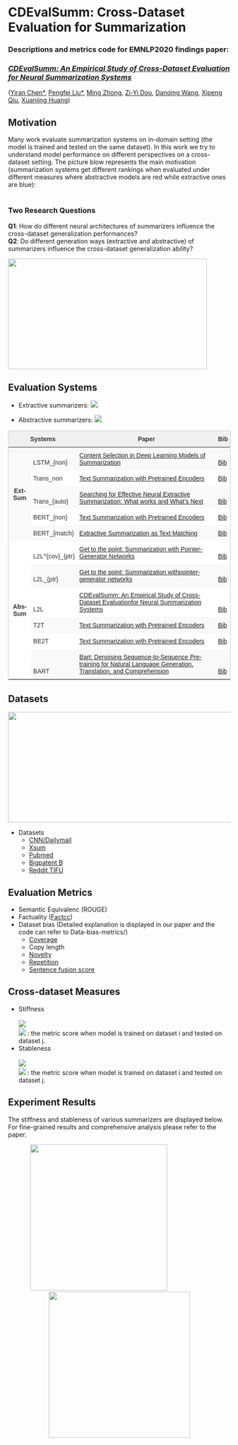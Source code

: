 # CDEvalSumm: Cross-Dataset Evaluation for Summarization

### Descriptions and metrics code for EMNLP2020 findings paper: 
### *[CDEvalSumm: An Empirical Study of Cross-Dataset Evaluation for Neural Summarization Systems]()*
([Yiran Chen*](https://scholar.google.com/citations?hl=zh-CN&user=ZEnShlcAAAAJ), [Pengfei Liu*](https://scholar.google.com/citations?hl=zh-CN&user=oIz_CYEAAAAJ), [Ming Zhong](https://scholar.google.com/citations?hl=zh-CN&user=mnifqeUAAAAJ), [Zi-Yi Dou](https://scholar.google.com/citations?hl=zh-CN&user=RWogNsEAAAAJ), [Danqing Wang](https://scholar.google.com/citations?hl=zh-CN&user=mAo_lUwAAAAJ), [Xipeng Qiu](https://scholar.google.com/citations?hl=zh-CN&user=Pq4Yp_kAAAAJ), [Xuanjing Huang](https://scholar.google.com/citations?hl=zh-CN&user=RGsMgZA4H78C))

## Motivation
Many work evaluate summarization systems on in-domain setting (the model is trained and tested on the same dataset). In this work we try to understand model performance on different perspectives on a cross-dataset setting. The picture blow represents the main motivation (summarization systems get different rankings when evaluated under different measures where abstractive models are red while extractive ones are blue): <br><br>

### Two Research Questions
**Q1**: How do different neural architectures of summarizers influence the cross-dataset generalization performances?<br>
**Q2**: Do different generation ways (extractive and abstractive) of summarizers influence the cross-dataset generalization ability?

<img src="https://github.com/zide05/CompSUM/blob/master/figs/ranking6.png" width="450" height="250">


## Evaluation Systems
  - Extractive summarizers: <img src="https://render.githubusercontent.com/render/math?math=LSTM_{non}, Trans_{non}, Trans_{auto}, BERT_{non}, BERT_{match}">
  <!--$LSTM_{non}$ , $Trans_{non}$ , $Trans_{auto}$ , $BERT_{non}$ , $BERT_{match}$-->
  
  - Abstractive summarizers: <img src="https://render.githubusercontent.com/render/math?math=L2L_{ptr}^{cov}, L2L_{ptr}, L2L, T2T, BE2T, BART">
  <!--$L2L_{ptr}^{cov}$ , $L2L_{ptr}$ , $L2L$ , $T2T$ , $BE2T$ , $BART$-->


<table style="border-collapse:collapse;border-color:#ccc;border-spacing:0;border-style:solid;border-width:1px" class="tg"><thead><tr><th style="background-color:#f0f0f0;border-color:inherit;border-style:solid;border-width:0px;color:#333;font-family:Arial, sans-serif;font-size:14px;font-weight:bold;overflow:hidden;padding:10px 5px;text-align:center;vertical-align:bottom;word-break:normal" colspan="2">Systems</th><th style="background-color:#f0f0f0;border-color:inherit;border-style:solid;border-width:0px;color:#333;font-family:Arial, sans-serif;font-size:14px;font-weight:bold;overflow:hidden;padding:10px 5px;text-align:center;vertical-align:bottom;word-break:normal">Paper</th><th style="background-color:#f0f0f0;border-color:inherit;border-style:solid;border-width:0px;color:#333;font-family:Arial, sans-serif;font-size:14px;font-weight:bold;overflow:hidden;padding:10px 5px;text-align:left;vertical-align:bottom;word-break:normal">Bib</th></tr></thead><tbody><tr><td style="background-color:#f9f9f9;border-color:inherit;border-style:solid;border-width:0px;color:#333;font-family:Arial, sans-serif;font-size:14px;font-weight:bold;overflow:hidden;padding:10px 5px;text-align:center;vertical-align:middle;word-break:normal" rowspan="5">Ext-Sum</td><td style="background-color:#f9f9f9;border-color:inherit;border-style:solid;border-width:0px;color:#333;font-family:Arial, sans-serif;font-size:14px;overflow:hidden;padding:10px 5px;text-align:left;vertical-align:bottom;word-break:normal">LSTM_{non}</td><td style="background-color:#f9f9f9;border-color:inherit;border-style:solid;border-width:0px;color:#333;font-family:Arial, sans-serif;font-size:14px;overflow:hidden;padding:10px 5px;text-align:left;vertical-align:bottom;word-break:normal"><a href="https://arxiv.org/pdf/1810.12343.pdf" target="_blank" rel="noopener noreferrer">Content Selection in   Deep Learning Models of Summarization</a></td><td style="background-color:#f9f9f9;border-color:inherit;border-style:solid;border-width:0px;color:#333;font-family:Arial, sans-serif;font-size:14px;overflow:hidden;padding:10px 5px;text-align:left;vertical-align:bottom;word-break:normal"><a href="https://www.aclweb.org/anthology/D18-1208.bib" target="_blank" rel="noopener noreferrer">Bib</a></td></tr><tr><td style="background-color:#fff;border-color:inherit;border-style:solid;border-width:0px;color:#333;font-family:Arial, sans-serif;font-size:14px;overflow:hidden;padding:10px 5px;text-align:left;vertical-align:bottom;word-break:normal">Trans_non</td><td style="background-color:#fff;border-color:inherit;border-style:solid;border-width:0px;color:#333;font-family:Arial, sans-serif;font-size:14px;overflow:hidden;padding:10px 5px;text-align:left;vertical-align:bottom;word-break:normal"><a href="https://arxiv.org/pdf/1908.08345.pdf" target="_blank" rel="noopener noreferrer">Text   Summarization  with  Pretrained    Encoders</a></td><td style="background-color:#fff;border-color:inherit;border-style:solid;border-width:0px;color:#333;font-family:Arial, sans-serif;font-size:14px;overflow:hidden;padding:10px 5px;text-align:left;vertical-align:bottom;word-break:normal"><a href="https://www.aclweb.org/anthology/D19-1387.bib" target="_blank" rel="noopener noreferrer">Bib</a></td></tr><tr><td style="background-color:#f9f9f9;border-color:inherit;border-style:solid;border-width:0px;color:#333;font-family:Arial, sans-serif;font-size:14px;overflow:hidden;padding:10px 5px;text-align:left;vertical-align:bottom;word-break:normal">Trans_{auto}</td><td style="background-color:#f9f9f9;border-color:inherit;border-style:solid;border-width:0px;color:#333;font-family:Arial, sans-serif;font-size:14px;overflow:hidden;padding:10px 5px;text-align:left;vertical-align:bottom;word-break:normal"><a href="https://arxiv.org/pdf/1907.03491.pdf" target="_blank" rel="noopener noreferrer">Searching   for Effective  Neural  Extractive    Summarization:  What  works and What’s Next</a></td><td style="background-color:#f9f9f9;border-color:inherit;border-style:solid;border-width:0px;color:#333;font-family:Arial, sans-serif;font-size:14px;overflow:hidden;padding:10px 5px;text-align:left;vertical-align:bottom;word-break:normal"><a href="https://www.aclweb.org/anthology/P19-1100.bib" target="_blank" rel="noopener noreferrer">Bib</a></td></tr><tr><td style="background-color:#fff;border-color:inherit;border-style:solid;border-width:0px;color:#333;font-family:Arial, sans-serif;font-size:14px;overflow:hidden;padding:10px 5px;text-align:left;vertical-align:bottom;word-break:normal">BERT_{non}</td><td style="background-color:#fff;border-color:inherit;border-style:solid;border-width:0px;color:#333;font-family:Arial, sans-serif;font-size:14px;overflow:hidden;padding:10px 5px;text-align:left;vertical-align:bottom;word-break:normal"><a href="https://arxiv.org/pdf/1908.08345.pdf" target="_blank" rel="noopener noreferrer">Text   Summarization  with  Pretrained    Encoders</a></td><td style="background-color:#fff;border-color:inherit;border-style:solid;border-width:0px;color:#333;font-family:Arial, sans-serif;font-size:14px;overflow:hidden;padding:10px 5px;text-align:left;vertical-align:bottom;word-break:normal"><a href="https://www.aclweb.org/anthology/D19-1387.bib" target="_blank" rel="noopener noreferrer">Bib</a></td></tr><tr><td style="background-color:#f9f9f9;border-color:inherit;border-style:solid;border-width:0px;color:#333;font-family:Arial, sans-serif;font-size:14px;overflow:hidden;padding:10px 5px;text-align:left;vertical-align:bottom;word-break:normal">BERT_{match}</td><td style="background-color:#f9f9f9;border-color:inherit;border-style:solid;border-width:0px;color:#333;font-family:Arial, sans-serif;font-size:14px;overflow:hidden;padding:10px 5px;text-align:left;vertical-align:bottom;word-break:normal"><a href="https://arxiv.org/pdf/2004.08795.pdf" target="_blank" rel="noopener noreferrer">Extractive   Summarization as Text Matching</a></td><td style="background-color:#f9f9f9;border-color:inherit;border-style:solid;border-width:0px;color:#333;font-family:Arial, sans-serif;font-size:14px;overflow:hidden;padding:10px 5px;text-align:left;vertical-align:bottom;word-break:normal"><a href="https://www.aclweb.org/anthology/2020.acl-main.552.bib" target="_blank" rel="noopener noreferrer">Bib</a></td></tr><tr><td style="background-color:#fff;border-color:inherit;border-style:solid;border-width:0px;color:#333;font-family:Arial, sans-serif;font-size:14px;font-weight:bold;overflow:hidden;padding:10px 5px;text-align:center;vertical-align:middle;word-break:normal" rowspan="6">Abs-Sum</td><td style="background-color:#fff;border-color:inherit;border-style:solid;border-width:0px;color:#333;font-family:Arial, sans-serif;font-size:14px;overflow:hidden;padding:10px 5px;text-align:left;vertical-align:bottom;word-break:normal">L2L^{cov}_{ptr}</td><td style="background-color:#fff;border-color:inherit;border-style:solid;border-width:0px;color:#333;font-family:Arial, sans-serif;font-size:14px;overflow:hidden;padding:10px 5px;text-align:left;vertical-align:bottom;word-break:normal"><a href="https://arxiv.org/pdf/1704.04368.pdf" target="_blank" rel="noopener noreferrer">Get to the   point: Summarization with Pointer-Generator Networks</a></td><td style="background-color:#fff;border-color:inherit;border-style:solid;border-width:0px;color:#333;font-family:Arial, sans-serif;font-size:14px;overflow:hidden;padding:10px 5px;text-align:left;vertical-align:bottom;word-break:normal"><a href="https://www.aclweb.org/anthology/P17-1099.bib" target="_blank" rel="noopener noreferrer">Bib</a></td></tr><tr><td style="background-color:#f9f9f9;border-color:inherit;border-style:solid;border-width:0px;color:#333;font-family:Arial, sans-serif;font-size:14px;overflow:hidden;padding:10px 5px;text-align:left;vertical-align:bottom;word-break:normal">L2L_{ptr}</td><td style="background-color:#f9f9f9;border-color:inherit;border-style:solid;border-width:0px;color:#333;font-family:Arial, sans-serif;font-size:14px;overflow:hidden;padding:10px 5px;text-align:left;vertical-align:bottom;word-break:normal"><a href="https://arxiv.org/pdf/1704.04368.pdf" target="_blank" rel="noopener noreferrer">Get to the   point: Summarization withpointer-generator networks</a></td><td style="background-color:#f9f9f9;border-color:inherit;border-style:solid;border-width:0px;color:#333;font-family:Arial, sans-serif;font-size:14px;overflow:hidden;padding:10px 5px;text-align:left;vertical-align:bottom;word-break:normal"><a href="https://www.aclweb.org/anthology/P17-1099.bib" target="_blank" rel="noopener noreferrer">Bib</a></td></tr><tr><td style="background-color:#fff;border-color:inherit;border-style:solid;border-width:0px;color:#333;font-family:Arial, sans-serif;font-size:14px;overflow:hidden;padding:10px 5px;text-align:left;vertical-align:bottom;word-break:normal">L2L</td><td style="background-color:#fff;border-color:inherit;border-style:solid;border-width:0px;color:#333;font-family:Arial, sans-serif;font-size:14px;overflow:hidden;padding:10px 5px;text-align:left;vertical-align:bottom;word-break:normal"><a href="https://github.com/zide05/CDEvalSumm" target="_blank" rel="noopener noreferrer">CDEvalSumm: An   Empirical Study of Cross-Dataset Evaluationfor Neural Summarization   Systems</a></td><td style="background-color:#fff;border-color:inherit;border-style:solid;border-width:0px;color:#333;font-family:Arial, sans-serif;font-size:14px;overflow:hidden;padding:10px 5px;text-align:left;vertical-align:bottom;word-break:normal"><a href="https://github.com/zide05/CDEvalSumm" target="_blank" rel="noopener noreferrer">Bib</a></td></tr><tr><td style="background-color:#f9f9f9;border-color:inherit;border-style:solid;border-width:0px;color:#333;font-family:Arial, sans-serif;font-size:14px;overflow:hidden;padding:10px 5px;text-align:left;vertical-align:bottom;word-break:normal">T2T</td><td style="background-color:#f9f9f9;border-color:inherit;border-style:solid;border-width:0px;color:#333;font-family:Arial, sans-serif;font-size:14px;overflow:hidden;padding:10px 5px;text-align:left;vertical-align:bottom;word-break:normal"><a href="https://arxiv.org/pdf/1908.08345.pdf" target="_blank" rel="noopener noreferrer">Text   Summarization  with  Pretrained    Encoders</a></td><td style="background-color:#f9f9f9;border-color:inherit;border-style:solid;border-width:0px;color:#333;font-family:Arial, sans-serif;font-size:14px;overflow:hidden;padding:10px 5px;text-align:left;vertical-align:bottom;word-break:normal"><a href="https://www.aclweb.org/anthology/D19-1387.bib" target="_blank" rel="noopener noreferrer">Bib</a></td></tr><tr><td style="background-color:#fff;border-color:inherit;border-style:solid;border-width:0px;color:#333;font-family:Arial, sans-serif;font-size:14px;overflow:hidden;padding:10px 5px;text-align:left;vertical-align:bottom;word-break:normal">BE2T</td><td style="background-color:#fff;border-color:inherit;border-style:solid;border-width:0px;color:#333;font-family:Arial, sans-serif;font-size:14px;overflow:hidden;padding:10px 5px;text-align:left;vertical-align:bottom;word-break:normal"><a href="https://arxiv.org/pdf/1908.08345.pdf" target="_blank" rel="noopener noreferrer">Text   Summarization  with  Pretrained    Encoders</a></td><td style="background-color:#fff;border-color:inherit;border-style:solid;border-width:0px;color:#333;font-family:Arial, sans-serif;font-size:14px;overflow:hidden;padding:10px 5px;text-align:left;vertical-align:bottom;word-break:normal"><a href="https://www.aclweb.org/anthology/D19-1387.bib" target="_blank" rel="noopener noreferrer">Bib</a></td></tr><tr><td style="background-color:#f9f9f9;border-color:inherit;border-style:solid;border-width:0px;color:#333;font-family:Arial, sans-serif;font-size:14px;overflow:hidden;padding:10px 5px;text-align:left;vertical-align:bottom;word-break:normal">BART</td><td style="background-color:#f9f9f9;border-color:inherit;border-style:solid;border-width:0px;color:#333;font-family:Arial, sans-serif;font-size:14px;overflow:hidden;padding:10px 5px;text-align:left;vertical-align:bottom;word-break:normal"><a href="https://arxiv.org/pdf/1810.12343.pdf" target="_blank" rel="noopener noreferrer">Bart:  Denoising    Sequence-to-Sequence    Pre-training for  Natural  Language    Generation,  Translation,  and Comprehension</a></td><td style="background-color:#f9f9f9;border-color:inherit;border-style:solid;border-width:0px;color:#333;font-family:Arial, sans-serif;font-size:14px;overflow:hidden;padding:10px 5px;text-align:left;vertical-align:bottom;word-break:normal"><a href="https://www.aclweb.org/anthology/2020.acl-main.703.bib" target="_blank" rel="noopener noreferrer">Bib</a></td></tr></tbody></table>





## Datasets

<img src="https://github.com/zide05/CompSUM/blob/master/figs/spider.png" width="780" height="250">

+ Datasets
  - [CNN/Dailymail](https://arxiv.org/pdf/1602.06023.pdf)
  - [Xsum](https://arxiv.org/pdf/1808.08745.pdf)
  - [Pubmed](https://arxiv.org/pdf/1804.05685.pdf)
  - [Bigpatent B](https://arxiv.org/pdf/1906.03741.pdf)
  - [Reddit TIFU](https://arxiv.org/pdf/1811.00783.pdf)

   

## Evaluation Metrics
+ Semantic Equivalenc (ROUGE)
+ Factuality ([Factcc](https://arxiv.org/pdf/1910.12840.pdf)) 
+ Dataset bias (Detailed explanation is displayed in our paper and the code can refer to Data-bias-metrics/)
  + [Coverage](https://arxiv.org/pdf/1804.11283.pdf) 
  + Copy length
  + [Novelty](https://arxiv.org/pdf/1704.04368.pdf)
  + [Repetition](https://arxiv.org/pdf/1704.04368.pdf)
  + [Sentence fusion score](https://arxiv.org/pdf/1906.00077.pdf) 
  

## Cross-dataset Measures
+ Stiffness 
  <br><br>
  <img src="https://render.githubusercontent.com/render/math?math=r^{\mu} = \frac{1}{N\times N}\sum_{i,j} {\mathbf{U}}_{ij}"> <br>
  <img src="https://render.githubusercontent.com/render/math?math={\mathbf{U}}_{ij}"> : the metric score when model is trained on dataset i and tested on dataset j.
+ Stableness  
  <br>
  <img src="https://render.githubusercontent.com/render/math?math=r^{\sigma} = \frac{1}{N\times N}\sum_{i,j} \mathbf{U}_{ij}/ \mathbf{U}_{jj}\times100 \%25"> <br>
  <img src="https://render.githubusercontent.com/render/math?math={\mathbf{U}}_{ij}"> : the metric score when model is trained on dataset i and tested on dataset j.

## Experiment Results
The stiffness and stableness of various summarizers are displayed below. For fine-grained results and comprehensive analysis please refer to the paper.
<div align="center"><img src="https://github.com/zide05/CompSUM/blob/master/figs/rouge_all.PNG" width="310" height="330">&nbsp&nbsp&nbsp&nbsp&nbsp&nbsp&nbsp&nbsp&nbsp&nbsp&nbsp&nbsp&nbsp&nbsp&nbsp&nbsp&nbsp&nbsp&nbsp&nbsp&nbsp&nbsp&nbsp&nbsp<img src="https://github.com/zide05/CompSUM/blob/master/figs/factcc_all.PNG" width="320" height="330"></div>



